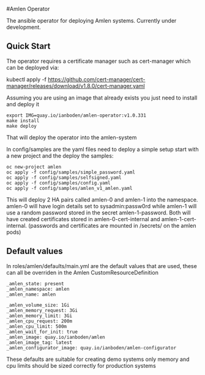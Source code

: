 #Amlen Operator

The ansible operator for deploying Amlen systems. Currently under development.

## Quick Start

The operator requires a certificate manager such as cert-manager which can be deployed via:

kubectl apply -f https://github.com/cert-manager/cert-manager/releases/download/v1.8.0/cert-manager.yaml

Assuming you are using an image that already exists you just need to install and deploy it

```
export IMG=quay.io/ianboden/amlen-operator:v1.0.331
make install
make deploy
```

That will deploy the operator into the amlen-system

In config/samples are the yaml files need to deploy a simple setup start with a new project and the deploy the samples:

```
oc new-project amlen
oc apply -f config/samples/simple_password.yaml
oc apply -f config/samples/selfsigned.yaml
oc apply -f config/samples/config.yaml
oc apply -f config/samples/amlen_v1_amlen.yaml
```

This will deploy 2 HA pairs called amlen-0 and amlen-1 into the namespace. amlen-0 will have login details set to sysadmin:passw0rd
while amlen-1 will use a random password stored in the secret amlen-1-password. Both will have created certificates stored in amlen-0-cert-internal 
and amlen-1-cert-internal. (passwords and certificates are mounted in /secrets/ on the amlen pods)


## Default values

In roles/amlen/defaults/main.yml are the default values that are used, these can all be overriden in the Amlen CustomResourceDefinition

```
_amlen_state: present
_amlen_namespace: amlen
_amlen_name: amlen

_amlen_volume_size: 1Gi
_amlen_memory_request: 3Gi
_amlen_memory_limit: 3Gi
_amlen_cpu_request: 200m
_amlen_cpu_limit: 500m
_amlen_wait_for_init: true
_amlen_image: quay.io/ianboden/amlen
_amlen_image_tag: latest
_amlen_configurator_image: quay.io/ianboden/amlen-configurator
```

These defaults are suitable for creating demo systems only memory and cpu limits should be sized correctly for production systems
